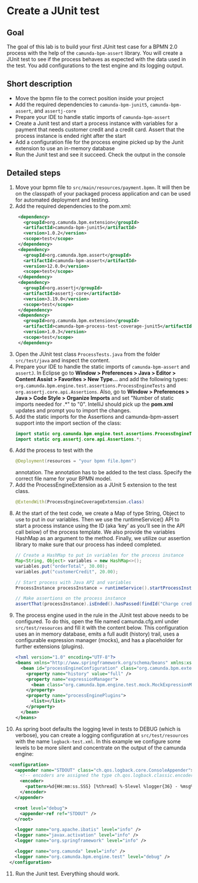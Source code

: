 # Create a JUnit test

## Goal
The goal of this lab is to build your first JUnit test case for a BPMN 2.0 process with the help of the `camunda-bpm-assert` library. You will create a JUnit test to see if the process behaves as expected with the data used in the test. You add configurations to the test engine and its logging output.

## Short description

* Move the bpmn file to the correct position inside your project
* Add the required dependencies to `camunda-bpm-junit5`, `camunda-bpm-assert`, and `assertj-core`
* Prepare your IDE to handle static imports of `camunda-bpm-assert`
* Create a Junit test and start a process instance with variables for a payment that needs customer credit and a credit card. Assert that the process instance is ended right after the start
* Add a configuration file for the process engine picked up by the Junit extension to use an in-memory database
* Run the Junit test and see it succeed. Check the output in the console

## Detailed steps

1. Move your bpmn file to `src/main/resources/payment.bpmn`. It will then be on the classpath of your packaged process application and can be used for automated deployment and testing.
2. Add the required dependencies to the pom.xml:
   ```xml
    <dependency>
      <groupId>org.camunda.bpm.extension</groupId>
      <artifactId>camunda-bpm-junit5</artifactId>
      <version>1.0.2</version>
      <scope>test</scope>
    </dependency>
    <dependency>
      <groupId>org.camunda.bpm.assert</groupId>
      <artifactId>camunda-bpm-assert</artifactId>
      <version>12.0.0</version>
      <scope>test</scope>
    </dependency>
    <dependency>
      <groupId>org.assertj</groupId>
      <artifactId>assertj-core</artifactId>
      <version>3.19.0</version>
      <scope>test</scope>
    </dependency>
    <dependency>
      <groupId>org.camunda.bpm.extension</groupId>
      <artifactId>camunda-bpm-process-test-coverage-junit5</artifactId>
      <version>1.0.3</version>
      <scope>test</scope>
    </dependency>    
   ```
3. Open the JUnit test class `ProcessTests.java` from the folder `src/test/java` and inspect the content.
4. Prepare your IDE to handle the static imports of `camunda-bpm-assert` and `assertJ`. In Eclipse go to **Window > Preferences > Java > Editor > Content Assist > Favorites > New Type...** and add the following types: `org.camunda.bpm.engine.test.assertions.ProcessEngineTests` and `org.assertj.core.api.Assertions`. Also, go to **Window > Preferences > Java > Code Style > Organize Imports** and set "Number of static imports needed for .\*" to "0". IntelliJ should pick up the **pom.xml** updates and prompt you to import the changes.
5. Add the static imports for the Assertions and camunda-bpm-assert support into the import section of the class:
   ```java
   import static org.camunda.bpm.engine.test.assertions.ProcessEngineTests.*;
   import static org.assertj.core.api.Assertions.*;
   ```
6. Add the process to test with the
   ```java
   @Deployment(resources = "your bpmn file.bpmn")
   ```
   annotation. The annotation has to be added to the test class. Specify the correct file name for your BPMN model.
7. Add the ProcessEngineExtension as a JUnit 5 extension to the test class.
   ```java
   @ExtendWith(ProcessEngineCoverageExtension.class)
   ```
8. At the start of the test code, we create a Map of type String, Object to use to put in our variables. Then we use the runtimeService() API to start a process instance using the ID (aka ‘key’ as you’ll see in the API call below) of the process template. We also provide the variables HashMap as an argument to the method. Finally, we utilize our assertion library to make sure that our process has indeed completed.
   ```java
   // Create a HashMap to put in variables for the process instance
   Map<String, Object> variables = new HashMap<>();
   variables.put("orderTotal", 30.00);
   variables.put("customerCredit", 20.00);
   
   // Start process with Java API and variables
   ProcessInstance processInstance = runtimeService().startProcessInstanceByKey("PaymentProcess", variables);
   
   // Make assertions on the process instance
   assertThat(processInstance).isEnded().hasPassed(findId("Charge credit card"));
   ```
9. The process engine used in the rule in the JUnit test above needs to be configured. To do this, open the file named camunda.cfg.xml under `src/test/resources` and fill it with the content below. This configuration uses an in memory database, emits a full audit (history) trail, uses a configurable expression manager (mocks), and has a placeholder for further extensions (plugins).
    ```xml
    <?xml version="1.0" encoding="UTF-8"?>
    <beans xmlns="http://www.springframework.org/schema/beans" xmlns:xsi="http://www.w3.org/2001/XMLSchema-instance" xsi:schemaLocation="http://www.springframework.org/schema/beans http://www.springframework.org/schema/beans/spring-beans.xsd">
      <bean id="processEngineConfiguration" class="org.camunda.bpm.extension.process_test_coverage.engine.ProcessCoverageInMemProcessEngineConfiguration">
        <property name="history" value="full" />
        <property name="expressionManager">
          <bean class="org.camunda.bpm.engine.test.mock.MockExpressionManager"/>
        </property>
        <property name="processEnginePlugins">
          <list></list>
        </property>
      </bean>
    </beans>
    ```
10. As spring boot defaults the logging level in tests to DEBUG (which is verbose), you can create a logging configuration at `src/test/resources` with the name `logback-test.xml`. In this example we configure some levels to be more silent and concentrate on the output of the camunda engine:
   ```xml
    <configuration>
      <appender name="STDOUT" class="ch.qos.logback.core.ConsoleAppender">
        <!-- encoders are assigned the type ch.qos.logback.classic.encoder.PatternLayoutEncoder by default -->
        <encoder>
          <pattern>%d{HH:mm:ss.SSS} [%thread] %-5level %logger{36} - %msg%n</pattern>
        </encoder>
      </appender>
   
      <root level="debug">
        <appender-ref ref="STDOUT" />
      </root>
   
      <logger name="org.apache.ibatis" level="info" />
      <logger name="javax.activation" level="info" />
      <logger name="org.springframework" level="info" />
   
      <logger name="org.camunda" level="info" />
      <logger name="org.camunda.bpm.engine.test" level="debug" />
    </configuration>
   ```
11. Run the Junit test. Everything should work.